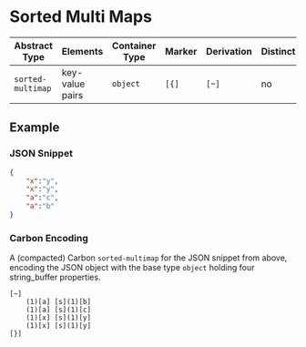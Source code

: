 # Sorted Multi Maps

| Abstract Type     | Elements        | Container Type | Marker | Derivation | Distinct | Sorted |
|-------------------|-----------------|----------------|--------|------------|----------|--------|
| `sorted-multimap` | key-value pairs | `object`       | `[{]`  | `[~]`      | no       | yes    |


## Example

### JSON Snippet

```json
{ 
	"x":"y", 
	"x":"y", 
	"a":"c", 
	"a":"b"	
}
```

### Carbon Encoding

A (compacted) Carbon `sorted-multimap` for the JSON snippet from above, encoding the JSON object with the base type `object` holding four string_buffer properties.

```
[~] 
	(1)[a] [s](1)[b]
	(1)[a] [s](1)[c]
	(1)[x] [s](1)[y]
	(1)[x] [s](1)[y]
[}]
```